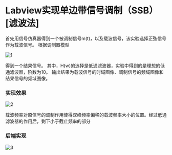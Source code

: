 # Labview实现单边带信号调制（SSB）[滤波法]

首先用信号仿真器得到一个被调制信号m(t)，以及载波信号，该实验选择正弦信号作为载波信号。
根据调制器模型

![1](http://images0.cnblogs.com/blog2015/701997/201507/231415308185742.png)

得到一个结果信号。
其中，H(w)的选择是低通滤波器，实验中得到的是理想的低通滤波器，阶数为10。
输出结果为载波信号的时域图像、调制信号的频域图像和结果信号的频域图像。

### 实现效果

![2](http://images0.cnblogs.com/blog2015/701997/201507/231415537094283.png)

载波频率对原信号的调制作用使得双峰频率偏移的载波频率大小的位置。经过低通滤波器的作用后，剩下小于截止频率的部分

### 后端实现

![3](http://images0.cnblogs.com/blog2015/701997/201507/231416102872185.png)